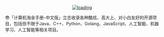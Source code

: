 

<p align="center">
  <a href="https://github.com/awesome-cs-community/Awsome" target="_blank">
  <img src="https://gitee.com/ForthEspada/image/raw/master/image/202202082312802.png"  alt="loading">
  </a>
</p>



😎「计算机淘金手册-中文版」立志收录各种酷炫、高大上、对小白友好的开源项目，包括但不限于Java、C++、Python、Golang、JavaScript、人工智能、机器学习、人工智能等相关项目。

